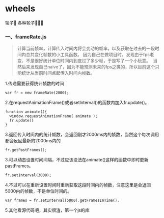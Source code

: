 # wheels
轮子🚗   各种轮子🚗🚗🚗



### 一、frameRate.js
> 计算当前帧率，计算传入时间内将会变动的帧率，以及获取在过去的一段时间内总共变化帧数的小工具函数。
  因为自己在做项目时，发现由于fps老变，不是很好统计单位时间内到底过了多少帧，于是写了一个小玩意。
  当然后来发现自己naive了，因为不能预测未来的fps之类的，所以目前这个只能统计从当前时间点起传入时间内帧数。
 
1.传递需要获得统计帧数的时间
```
var fr = new frameRate(2000);
```
2.在requestAnimationFrame()或者setInterval()的函数内加入fr.update()。
```
function animate(){
  window.requestAnimationFrame( animate );
  fr.update()
}
```
3.返回传入时间内的统计帧数，会返回刚才2000ms内的帧数，当然这个每次调用都会反回最新的2000ms内的
```
fr.getPastFrames();
```
3.可以动态设置时间间隔，不过应该没法在animate()这样的函数中即时更新pastFrames。
```
fr.setInterval(3000);
```
4.不过可以在重新设置时间时重新获取这段时间内的帧数，注意这里是会返回5000内的帧数，不是单位时间的。
```
var frames = fr.setInterval(5000).getFramesInTime();
```
5.其他看源代码吧，其实很渣，第一个js的库
